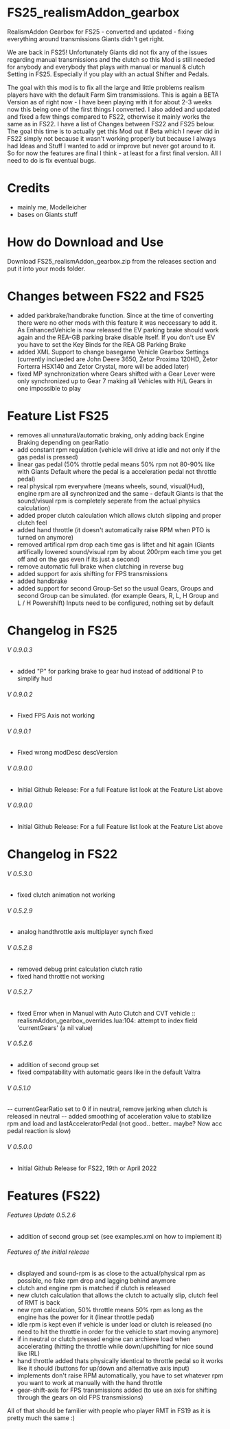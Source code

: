 # FS25_realismAddon_gearbox

RealismAddon Gearbox for FS25 - converted and updated - fixing everything around transmissions Giants didn't get right.

We are back in FS25! Unfortunately Giants did not fix any of the issues regarding manual transmissions and the clutch so this Mod is still needed for anybody and everybody that plays with manual or manual & clutch Setting in FS25. Especially if you play with an actual Shifter and Pedals.

The goal with this mod is to fix all the large and little problems realism players have with the default Farm Sim transmissions. This is again a BETA Version as of right now - I have been playing with it for about 2-3 weeks now this being one of the first things I converted.
I also added and updated and fixed a few things compared to FS22, otherwise it mainly works the same as in FS22. I have a list of Changes between FS22 and FS25 below.
The goal this time is to actually get this Mod out if Beta which I never did in FS22 simply not because it wasn't working properly but because I always had Ideas and Stuff I wanted to add or improve but never got around to it.
So for now the features are final I think - at least for a first final version. All I need to do is fix eventual bugs.

# Credits

- mainly me, Modelleicher
- bases on Giants stuff

# How do Download and Use

Download FS25_realismAddon_gearbox.zip from the releases section and put it into your mods folder.

# Changes between FS22 and FS25

- added parkbrake/handbrake function. Since at the time of converting there were no other mods with this feature it was neccessary to add it.
  As EnhancedVehicle is now released the EV parking brake should work again and the REA-GB parking brake disable itself. If you don't use EV you have to set the Key Binds for the REA GB Parking Brake
- added XML Support to change basegame Vehicle Gearbox Settings (currently inclueded are John Deere 3650, Zetor Proxima 120HD, Zetor Forterra HSX140 and Zetor Crystal, more will be added later)
- fixed MP synchronization where Gears shifted with a Gear Lever were only synchronized up to Gear 7 making all Vehicles with H/L Gears in one impossible to play

# Feature List FS25

- removes all unnatural/automatic braking, only adding back Engine Braking depending on gearRatio
- add constant rpm regulation (vehicle will drive at idle and not only if the gas pedal is pressed)
- linear gas pedal (50% throttle pedal means 50% rpm not 80-90% like with Giants Default where the pedal is a acceleration pedal not throttle pedal)
- real physical rpm everywhere (means wheels, sound, visual(Hud), engine rpm are all synchronized and the same - default Giants is that the sound/visual rpm is completely seperate from the actual physics calculation)
- added proper clutch calculation which allows clutch slipping and proper clutch feel
- added hand throttle (it doesn't automatically raise RPM when PTO is turned on anymore)
- removed artifical rpm drop each time gas is liftet and hit again (Giants artifically lowered sound/visual rpm by about 200rpm each time you get off and on the gas even if its just a second)
- remove automatic full brake when clutching in reverse bug
- added support for axis shifting for FPS transmissions
- added handbrake
- added support for second Group-Set so the usual Gears, Groups and second Group can be simulated. (for example Gears, R, L, H Group and L / H Powershift) Inputs need to be configured, nothing set by default

# Changelog in FS25

###### V 0.9.0.3

- added "P" for parking brake to gear hud instead of additional P to simplify hud

###### V 0.9.0.2

- Fixed FPS Axis not working

###### V 0.9.0.1

- Fixed wrong modDesc descVersion

###### V 0.9.0.0

- Initial Github Release: For a full Feature list look at the Feature List above

###### V 0.9.0.0

- Initial Github Release: For a full Feature list look at the Feature List above

# Changelog in FS22

###### V 0.5.3.0

- fixed clutch animation not working

###### V 0.5.2.9

- analog handthrottle axis multiplayer synch fixed

###### V 0.5.2.8

- removed debug print calculation clutch ratio
- fixed hand throttle not working

###### V 0.5.2.7

- fixed Error when in Manual with Auto Clutch and CVT vehicle :: realismAddon_gearbox_overrides.lua:104: attempt to index field 'currentGears' (a nil value)

###### V 0.5.2.6

- addition of second group set
- fixed compatability with automatic gears like in the default Valtra

###### V 0.5.1.0

-- currentGearRatio set to 0 if in neutral, remove jerking when clutch is released in neutral
-- added smoothing of acceleration value to stabilize rpm and load and lastAcceleratorPedal (not good.. better.. maybe? Now acc pedal reaction is slow)

###### V 0.5.0.0

- Initial Github Release for FS22, 19th or April 2022

# Features (FS22)

###### Features Update 0.5.2.6

- addition of second group set (see examples.xml on how to implement it)

###### Features of the initial release

- displayed and sound-rpm is as close to the actual/physical rpm as possible, no fake rpm drop and lagging behind anymore
- clutch and engine rpm is matched if clutch is released
- new clutch calculation that allows the clutch to actually slip, clutch feel of RMT is back
- new rpm calculation, 50% throttle means 50% rpm as long as the engine has the power for it (linear throttle pedal)
- idle rpm is kept even if vehicle is under load or clutch is released (no need to hit the throttle in order for the vehicle to start moving anymore)
- if in neutral or clutch pressed engine can archieve load when accelerating (hitting the throttle while down/upshifting for nice sound like IRL)
- hand throttle added thats physically identical to throttle pedal so it works like it should (buttons for up/down and alternative axis input)
- implements don't raise RPM automatically, you have to set whatever rpm you want to work at manually with the hand throttle
- gear-shift-axis for FPS transmissions added (to use an axis for shifting through the gears on old FPS transmissions)

All of that should be familier with people who player RMT in FS19 as it is pretty much the same :)
